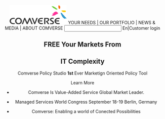 <!DOCTYPE HTML>
<html lang="en-US">
  <article
	  <div id="main1" style="background-color:white>
		  <meta charset="UTF-8">
		  <title>Comverse | home page</title>
		  <center>
			  <body >
				  <img src="src/img/comverse-logo.png" float="middle" style="center-right" alt="image of the comverse logo at the head of the page">
				  <text>YOUR NEEDS	|	OUR PORTFOLIO	|	NEWS & MEDIA	|	ABOUT COMVERSE	</text>
				  <input id="search" type="search" style="right-side" src="src/img/searchBtn.png">
				  <text >En|Customer login<text>
			  </body>
		  </center>
	  </div>
  </article>
  
  <article
	  <div id="main2" style="background-image: url('src/img/slide-bg-complexity.jpg')">
	  <center>
			<head>
				<h1><strong>FREE </strong>Your Markets From</h1>
				<h1>IT <strong>Complexity</strong></font></h1>
			</head>
			<body>	  
				<p>Comverse Policy Studio
				<Strong>1st </strong>Ever Marketign Oriented Policy Tool
				</p>
				<div id="learn_more">
				<p>Learn More</p>
				</div>
				  <ul>
					<li><p>Comverse Is Value-Added Service Global Market Leader.</p>
					</li>
					<li><p>Managed Services World Congress September 18-19 Berlin, Germany</p>
					</li>
					<li><p>Comverse: Enabling a world of Conected Possibilities</p>
					</li>
			</body>
		</center>
		</div>
	</article>
	  
</html>
